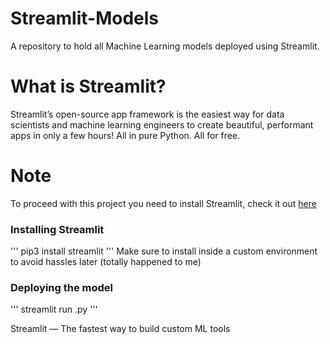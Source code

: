 # Streamlit-Models
A repository to hold all Machine Learning models deployed using Streamlit.

# What is Streamlit?
Streamlit’s open-source app framework is the easiest way for data scientists and machine learning engineers to create beautiful, performant apps in only a few hours!  All in pure Python. All for free.

# Note
To proceed with this project you need to install Streamlit, check it out [here](https://www.streamlit.io/)

### Installing Streamlit
'''
pip3 install streamlit
'''
Make sure to install inside a custom environment to avoid hassles later (totally happened to me)

### Deploying the model
'''
streamlit run <model-name>.py
'''

Streamlit — The fastest way to build custom ML tools
